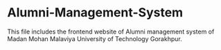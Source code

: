 # Alumni-Management-System
This file includes the frontend website of Alumni management system of Madan Mohan Malaviya University of Technology Gorakhpur. 
